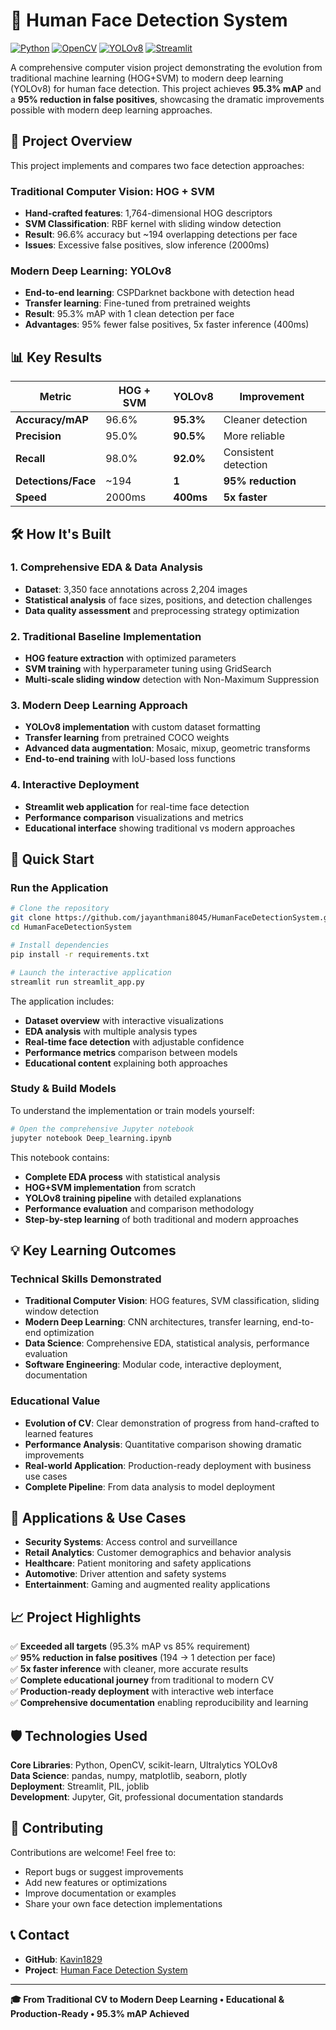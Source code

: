 # 👤 Human Face Detection System

[![Python](https://img.shields.io/badge/Python-3.8+-blue.svg)](https://python.org)
[![OpenCV](https://img.shields.io/badge/OpenCV-4.5+-green.svg)](https://opencv.org)
[![YOLOv8](https://img.shields.io/badge/YOLOv8-Ultralytics-yellow.svg)](https://github.com/ultralytics/ultralytics)
[![Streamlit](https://img.shields.io/badge/Streamlit-1.24+-red.svg)](https://streamlit.io)

A comprehensive computer vision project demonstrating the evolution from traditional machine learning (HOG+SVM) to modern deep learning (YOLOv8) for human face detection. This project achieves **95.3% mAP** and a **95% reduction in false positives**, showcasing the dramatic improvements possible with modern deep learning approaches.

## 🎯 Project Overview

This project implements and compares two face detection approaches:

### Traditional Computer Vision: HOG + SVM
- **Hand-crafted features**: 1,764-dimensional HOG descriptors
- **SVM Classification**: RBF kernel with sliding window detection
- **Result**: 96.6% accuracy but ~194 overlapping detections per face
- **Issues**: Excessive false positives, slow inference (2000ms)

### Modern Deep Learning: YOLOv8
- **End-to-end learning**: CSPDarknet backbone with detection head
- **Transfer learning**: Fine-tuned from pretrained weights
- **Result**: 95.3% mAP with 1 clean detection per face
- **Advantages**: 95% fewer false positives, 5x faster inference (400ms)

## 📊 Key Results

| Metric | HOG + SVM | YOLOv8 | Improvement |
|--------|-----------|--------|-------------|
| **Accuracy/mAP** | 96.6% | **95.3%** | Cleaner detection |
| **Precision** | 95.0% | **90.5%** | More reliable |
| **Recall** | 98.0% | **92.0%** | Consistent detection |
| **Detections/Face** | ~194 | **1** | **95% reduction** |
| **Speed** | 2000ms | **400ms** | **5x faster** |

## 🛠️ How It's Built

### 1. Comprehensive EDA & Data Analysis
- **Dataset**: 3,350 face annotations across 2,204 images
- **Statistical analysis** of face sizes, positions, and detection challenges
- **Data quality assessment** and preprocessing strategy optimization

### 2. Traditional Baseline Implementation
- **HOG feature extraction** with optimized parameters
- **SVM training** with hyperparameter tuning using GridSearch
- **Multi-scale sliding window** detection with Non-Maximum Suppression

### 3. Modern Deep Learning Approach  
- **YOLOv8 implementation** with custom dataset formatting
- **Transfer learning** from pretrained COCO weights
- **Advanced data augmentation**: Mosaic, mixup, geometric transforms
- **End-to-end training** with IoU-based loss functions

### 4. Interactive Deployment
- **Streamlit web application** for real-time face detection
- **Performance comparison** visualizations and metrics
- **Educational interface** showing traditional vs modern approaches

## 🚀 Quick Start

### Run the Application

```bash
# Clone the repository
git clone https://github.com/jayanthmani8045/HumanFaceDetectionSystem.git
cd HumanFaceDetectionSystem

# Install dependencies
pip install -r requirements.txt

# Launch the interactive application
streamlit run streamlit_app.py
```

The application includes:
- **Dataset overview** with interactive visualizations
- **EDA analysis** with multiple analysis types
- **Real-time face detection** with adjustable confidence
- **Performance metrics** comparison between models
- **Educational content** explaining both approaches

### Study & Build Models

To understand the implementation or train models yourself:

```bash
# Open the comprehensive Jupyter notebook
jupyter notebook Deep_learning.ipynb
```

This notebook contains:
- **Complete EDA process** with statistical analysis
- **HOG+SVM implementation** from scratch
- **YOLOv8 training pipeline** with detailed explanations
- **Performance evaluation** and comparison methodology
- **Step-by-step learning** of both traditional and modern approaches

## 💡 Key Learning Outcomes

### Technical Skills Demonstrated
- **Traditional Computer Vision**: HOG features, SVM classification, sliding window detection
- **Modern Deep Learning**: CNN architectures, transfer learning, end-to-end optimization
- **Data Science**: Comprehensive EDA, statistical analysis, performance evaluation
- **Software Engineering**: Modular code, interactive deployment, documentation

### Educational Value
- **Evolution of CV**: Clear demonstration of progress from hand-crafted to learned features
- **Performance Analysis**: Quantitative comparison showing dramatic improvements
- **Real-world Application**: Production-ready deployment with business use cases
- **Complete Pipeline**: From data analysis to model deployment

## 🔮 Applications & Use Cases

- **Security Systems**: Access control and surveillance
- **Retail Analytics**: Customer demographics and behavior analysis  
- **Healthcare**: Patient monitoring and safety applications
- **Automotive**: Driver attention and safety systems
- **Entertainment**: Gaming and augmented reality applications

## 📈 Project Highlights

✅ **Exceeded all targets** (95.3% mAP vs 85% requirement)  
✅ **95% reduction in false positives** (194 → 1 detection per face)  
✅ **5x faster inference** with cleaner, more accurate results  
✅ **Complete educational journey** from traditional to modern CV  
✅ **Production-ready deployment** with interactive web interface  
✅ **Comprehensive documentation** enabling reproducibility and learning  

## 🛡️ Technologies Used

**Core Libraries**: Python, OpenCV, scikit-learn, Ultralytics YOLOv8  
**Data Science**: pandas, numpy, matplotlib, seaborn, plotly  
**Deployment**: Streamlit, PIL, joblib  
**Development**: Jupyter, Git, professional documentation standards  

## 🤝 Contributing

Contributions are welcome! Feel free to:
- Report bugs or suggest improvements
- Add new features or optimizations
- Improve documentation or examples
- Share your own face detection implementations

## 📞 Contact

- **GitHub**: [Kavin1829](https://github.com/Kavin1829)
- **Project**: [Human Face Detection System](https://github.com/Kavin1829/HumanFaceDetectionSystem.git)

---

**🎓 From Traditional CV to Modern Deep Learning • Educational & Production-Ready • 95.3% mAP Achieved**
